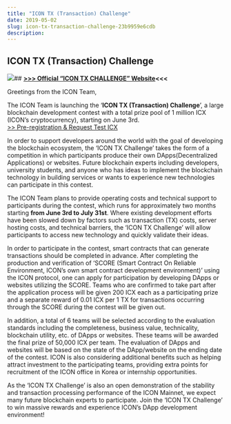 ```yaml
---
title: "ICON TX (Transaction) Challenge"
date: 2019-05-02
slug: icon-tx-transaction-challenge-23b9959e6cdb
description:
---
```


## **ICON TX (Transaction) Challenge**

![](https://cdn-images-1.medium.com/max/800/1*gFFRSuBObk_LF1nA5V5Z1w.png)## [**>>> Official “ICON TX CHALLENGE” Website**](https://txchallenge.icon.foundation/#/?lang=en)**<<<**

Greetings from the ICON Team,

The ICON Team is launching the ‘**ICON TX (Transaction) Challenge**’, a large blockchain development contest with a total prize pool of 1 million ICX (ICON’s cryptocurrency), starting on June 3rd.   
[>> Pre-registration & Request Test ICX](http://bit.ly/2PPARYx)

In order to support developers around the world with the goal of developing the blockchain ecosystem, the ‘ICON TX Challenge’ takes the form of a competition in which participants produce their own DApps(Decentralized Applications) or websites. Future blockchain experts including developers, university students, and anyone who has ideas to implement the blockchain technology in building services or wants to experience new technologies can participate in this contest.

The ICON Team plans to provide operating costs and technical support to participants during the contest, which runs for approximately two months starting **from June 3rd to July 31st**. Where existing development efforts have been slowed down by factors such as transaction (TX) costs, server hosting costs, and technical barriers, the ‘ICON TX Challenge’ will allow participants to access new technology and quickly validate their ideas.

In order to participate in the contest, smart contracts that can generate transactions should be completed in advance. After completing the production and verification of ‘SCORE (Smart Contract On Reliable Environment, ICON’s own smart contract development environment)’ using the ICON protocol, one can apply for participation by developing DApps or websites utilizing the SCORE. Teams who are confirmed to take part after the application process will be given 200 ICX each as a participating prize and a separate reward of 0.01 ICX per 1 TX for transactions occurring through the SCORE during the contest will be given out.

In addition, a total of 6 teams will be selected according to the evaluation standards including the completeness, business value, technicality, blockchain utility, etc. of DApps or websites. These teams will be awarded the final prize of 50,000 ICX per team. The evaluation of DApps and websites will be based on the state of the DApp/website on the ending date of the contest. ICON is also considering additional benefits such as helping attract investment to the participating teams, providing extra points for recruitment of the ICON office in Korea or internship opportunities.

As the ‘ICON TX Challenge’ is also an open demonstration of the stability and transaction processing performance of the ICON Mainnet, we expect many future blockchain experts to participate. Join the ‘ICON TX Challenge’ to win massive rewards and experience ICON’s DApp development environment!

